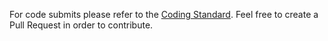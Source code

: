 For code submits please refer to the [Coding Standard](https://github.com/Pyrohax/Simpleton/wiki/Coding-Standard).
Feel free to create a Pull Request in order to contribute.
